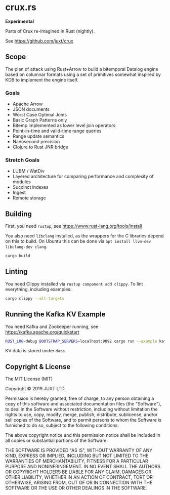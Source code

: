 # crux.rs

**Experimental**

Parts of Crux re-imagined in Rust (nightly).

See https://github.com/juxt/crux

## Scope

The plan of attack using Rust+Arrow to build a bitemporal Datalog
engine based on columnar formats using a set of primitives somewhat
inspired by KDB to implement the engine itself.

### Goals

* Apache Arrow
* JSON documents
* Worst Case Optimal Joins
* Basic Graph Patterns only
* Bitemp implemented as lower level join operators
* Point-in-time and valid-time range queries
* Range update semantics
* Nanosecond precision
* Clojure to Rust JNR bridge

### Stretch Goals

* LUBM / WatDiv
* Layered architecture for comparing performance and complexity of modules
* Succinct indexes
* Ingest
* Remote storage

## Building

First, you need `rustup`, see https://www.rust-lang.org/tools/install

You also need `libclang` installed, as the wrappers for the C
libraries depend on this to build. On Ubuntu this can be done via `apt
install llvm-dev libclang-dev clang`.

```bash
cargo build
```

## Linting

You need Clippy installed via `rustup component add clippy`. To lint
everything, including examples:

```bash
cargo clippy --all-targets
```

## Running the Kafka KV Example

You need Kafka and Zookeeper running, see https://kafka.apache.org/quickstart

``` bash
RUST_LOG=debug BOOTSTRAP_SERVERS=localhost:9092 cargo run --example kafka_kv_store
```

KV data is stored under `data`.

## Copyright & License

The MIT License (MIT)

Copyright © 2019 JUXT LTD.

Permission is hereby granted, free of charge, to any person obtaining a copy of
this software and associated documentation files (the "Software"), to deal in
the Software without restriction, including without limitation the rights to
use, copy, modify, merge, publish, distribute, sublicense, and/or sell copies
of the Software, and to permit persons to whom the Software is furnished to do
so, subject to the following conditions:

The above copyright notice and this permission notice shall be included in all
copies or substantial portions of the Software.

THE SOFTWARE IS PROVIDED "AS IS", WITHOUT WARRANTY OF ANY KIND, EXPRESS OR
IMPLIED, INCLUDING BUT NOT LIMITED TO THE WARRANTIES OF MERCHANTABILITY,
FITNESS FOR A PARTICULAR PURPOSE AND NONINFRINGEMENT. IN NO EVENT SHALL THE
AUTHORS OR COPYRIGHT HOLDERS BE LIABLE FOR ANY CLAIM, DAMAGES OR OTHER
LIABILITY, WHETHER IN AN ACTION OF CONTRACT, TORT OR OTHERWISE, ARISING FROM,
OUT OF OR IN CONNECTION WITH THE SOFTWARE OR THE USE OR OTHER DEALINGS IN THE
SOFTWARE.
